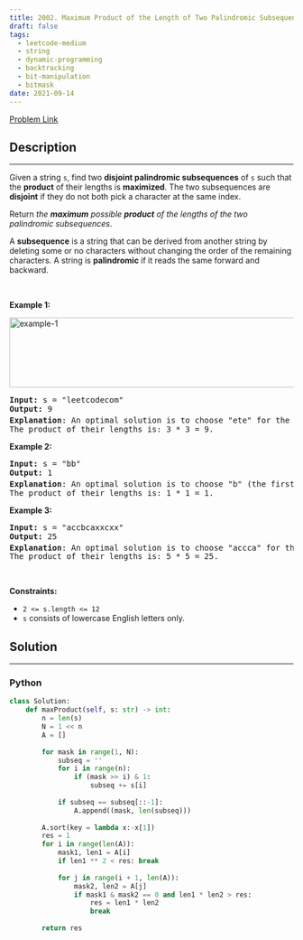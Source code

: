 ```yaml
---
title: 2002. Maximum Product of the Length of Two Palindromic Subsequences
draft: false
tags: 
  - leetcode-medium
  - string
  - dynamic-programming
  - backtracking
  - bit-manipulation
  - bitmask
date: 2021-09-14
---
```


[Problem Link](https://leetcode.com/problems/maximum-product-of-the-length-of-two-palindromic-subsequences/)

## Description

---
<p>Given a string <code>s</code>, find two <strong>disjoint palindromic subsequences</strong> of <code>s</code> such that the <strong>product</strong> of their lengths is <strong>maximized</strong>. The two subsequences are <strong>disjoint</strong> if they do not both pick a character at the same index.</p>

<p>Return <em>the <strong>maximum</strong> possible <strong>product</strong> of the lengths of the two palindromic subsequences</em>.</p>

<p>A <strong>subsequence</strong> is a string that can be derived from another string by deleting some or no characters without changing the order of the remaining characters. A string is <strong>palindromic</strong> if it reads the same forward and backward.</p>

<p>&nbsp;</p>
<p><strong class="example">Example 1:</strong></p>
<img alt="example-1" src="https://assets.leetcode.com/uploads/2021/08/24/two-palindromic-subsequences.png" style="width: 550px; height: 124px;" />
<pre>
<strong>Input:</strong> s = &quot;leetcodecom&quot;
<strong>Output:</strong> 9
<strong>Explanation</strong>: An optimal solution is to choose &quot;ete&quot; for the 1<sup>st</sup> subsequence and &quot;cdc&quot; for the 2<sup>nd</sup> subsequence.
The product of their lengths is: 3 * 3 = 9.
</pre>

<p><strong class="example">Example 2:</strong></p>

<pre>
<strong>Input:</strong> s = &quot;bb&quot;
<strong>Output:</strong> 1
<strong>Explanation</strong>: An optimal solution is to choose &quot;b&quot; (the first character) for the 1<sup>st</sup> subsequence and &quot;b&quot; (the second character) for the 2<sup>nd</sup> subsequence.
The product of their lengths is: 1 * 1 = 1.
</pre>

<p><strong class="example">Example 3:</strong></p>

<pre>
<strong>Input:</strong> s = &quot;accbcaxxcxx&quot;
<strong>Output:</strong> 25
<strong>Explanation</strong>: An optimal solution is to choose &quot;accca&quot; for the 1<sup>st</sup> subsequence and &quot;xxcxx&quot; for the 2<sup>nd</sup> subsequence.
The product of their lengths is: 5 * 5 = 25.
</pre>

<p>&nbsp;</p>
<p><strong>Constraints:</strong></p>

<ul>
	<li><code>2 &lt;= s.length &lt;= 12</code></li>
	<li><code>s</code> consists of lowercase English letters only.</li>
</ul>


## Solution

---
### Python
``` py title='maximum-product-of-the-length-of-two-palindromic-subsequences'
class Solution:
    def maxProduct(self, s: str) -> int:
        n = len(s)
        N = 1 << n
        A = []
        
        for mask in range(1, N):
            subseq = ''
            for i in range(n):
                if (mask >> i) & 1:
                    subseq += s[i]
            
            if subseq == subseq[::-1]:
                A.append((mask, len(subseq)))
        
        A.sort(key = lambda x:-x[1])
        res = 1
        for i in range(len(A)):
            mask1, len1 = A[i]
            if len1 ** 2 < res: break
            
            for j in range(i + 1, len(A)):
                mask2, len2 = A[j]
                if mask1 & mask2 == 0 and len1 * len2 > res:
                    res = len1 * len2
                    break
        
        return res
```

